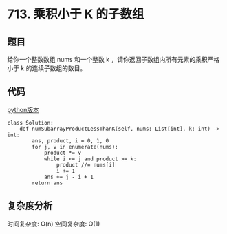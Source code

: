 # 713. 乘积小于 K 的子数组

## 题目
给你一个整数数组 nums 和一个整数 k ，请你返回子数组内所有元素的乘积严格小于 k 的连续子数组的数目。

## 代码
[python版本](https://www.python.org/)
```
class Solution:
    def numSubarrayProductLessThanK(self, nums: List[int], k: int) -> int:
        ans, product, i = 0, 1, 0
        for j, v in enumerate(nums):
            product *= v
            while i <= j and product >= k:
                product //= nums[i]
                i += 1
            ans += j - i + 1
        return ans
```

## 复杂度分析
时间复杂度: O(n)
空间复杂度: O(1)